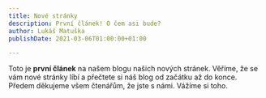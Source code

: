```yaml
---
title: Nové stránky
description: První článek! O čem asi bude?
author: Lukáš Matuška
publishDate: 2021-03-06T01:00:00+01:00

---
```

Toto je **první článek** na našem blogu našich nových stránek. Věříme, že se vám nové stránky líbí a přečtete si náš blog od začátku až do konce. Předem děkujeme všem čtenářům, že jste s námi. Vážíme si toho.